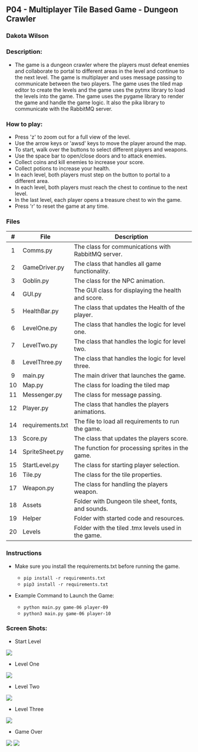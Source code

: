 ## P04 - Multiplayer Tile Based Game - Dungeon Crawler
### Dakota Wilson
### Description:

- The game is a dungeon crawler where the players must defeat enemies and collaborate to portal to different areas in the level and continue to the next level. The game is multiplayer and uses message passing to communicate between the two players. The game uses the tiled map editor to create the levels and the game uses the pytmx library to load the levels into the game. 
The game uses the pygame library to render the game and handle the game logic. It also the pika library to communicate with the RabbitMQ server. 

### How to play:
- Press 'z' to zoom out for a full view of the level.
- Use the arrow keys or 'awsd' keys to move the player around the map.
- To start, walk over the buttons to select different players and weapons.
- Use the space bar to open/close doors and to attack enemies.
- Collect coins and kill enemies to increase your score.
- Collect potions to increase your health.
- In each level, both players must step on the button to portal to a different area. 
- In each level, both players must reach the chest to continue to the next level.
- In the last level, each player opens a treasure chest to win the game. 
- Press 'r' to reset the game at any time.

### Files

|   #   | File            | Description                                        |
| :---: | --------------- | -------------------------------------------------- |
|   1   | Comms.py        | The class for communications with RabbitMQ server. |
|   2   | GameDriver.py   | The class that handles all game functionality.     |
|   3   | Goblin.py       | The class for the NPC animation.                   |
|   4   | GUI.py          | The GUI class for displaying the health and score. |
|   5   | HealthBar.py    | The class that updates the Health of the player.   |
|   6   | LevelOne.py     | The class that handles the logic for level one.    |
|   7   | LevelTwo.py     | The class that handles the logic for level two.    |
|   8   | LevelThree.py   | The class that handles the logic for level three.  |
|   9   | main.py         | The main driver that launches the game.            |
|   10  | Map.py          | The class for loading the tiled map                |
|   11  | Messenger.py    | The class for message passing.                     |
|   12  | Player.py       | The class that handles the players animations.     |
|   14  | requirements.txt| The file to load all requirements to run the game. |
|   13  | Score.py        | The class that updates the players score.          |
|   14  | SpriteSheet.py  | The function for processing sprites in the game.   |
|   15  | StartLevel.py   | The class for starting player selection.           |
|   16  | Tile.py         | The class for the tile properties.                 |
|   17  | Weapon.py       | The class for handling the players weapon.         |
|   18  | Assets          | Folder with Dungeon tile sheet, fonts, and sounds. |
|   19  | Helper          | Folder with started code and resources.            |
|   20  | Levels          | Folder with the tiled .tmx levels used in the game.|



### Instructions

- Make sure you install the requirements.txt before running the game.
    - `pip install -r requirements.txt`
    - `pip3 install -r requirements.txt`

- Example Command to Launch the Game:
    - `python main.py game-06 player-09`
    - `python3 main.py game-06 player-10`

### Screen Shots:

- Start Level
<img src="Assets/screenshots/StartLevel.png">

- Level One
<img src="Assets/screenshots/Level1.png">

- Level Two
<img src="Assets/screenshots/Level2.png">

- Level Three
<img src="Assets/screenshots/Level3.png">

- Game Over
<img src="Assets/screenshots/endPlayer1.png">
<img src="Assets/screenshots/endPlayer2.png">